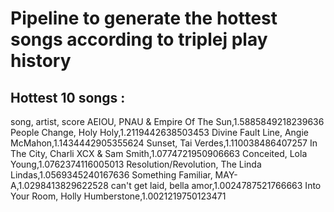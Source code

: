 # Pipeline to generate the hottest songs according to triplej play history

## Hottest 10 songs :
song, artist, score 
AEIOU, PNAU & Empire Of The Sun,1.5885849218239636 
People Change, Holy Holy,1.2119442638503453 
Divine Fault Line, Angie McMahon,1.1434442905355624 
Sunset, Tai Verdes,1.110038486407257 
In The City, Charli XCX & Sam Smith,1.0774721950906663 
Conceited, Lola Young,1.0762374116005013 
Resolution/Revolution, The Linda Lindas,1.0569345240167636 
Something Familiar, MAY-A,1.0298413829622528 
can't get laid, bella amor,1.0024787521766663 
Into Your Room, Holly Humberstone,1.0021219750123471 
